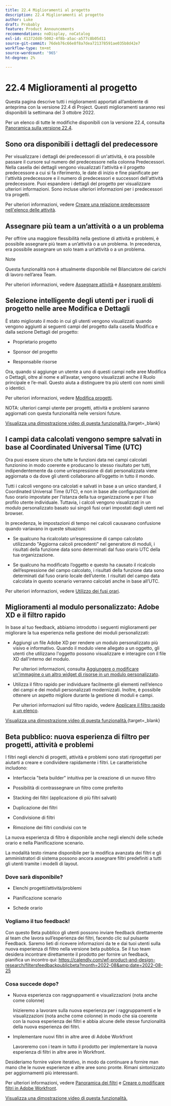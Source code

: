 ```yaml
---
title: 22.4 Miglioramenti al progetto
description: 22.4 Miglioramenti al progetto
author: Luke
draft: Probably
feature: Product Announcements
recommendations: noDisplay, noCatalog
exl-id: 41372dd8-5002-4f8b-a5ac-a577c8b05d11
source-git-commit: 76deb76c66e8f8a7dea721378591ae035b8d42e7
workflow-type: tm+mt
source-wordcount: '965'
ht-degree: 2%

---
```


# 22.4 Miglioramenti al progetto

Questa pagina descrive tutti i miglioramenti apportati all’ambiente di anteprima con la versione 22.4 di Project. Questi miglioramenti saranno resi disponibili la settimana del 3 ottobre 2022.

Per un elenco di tutte le modifiche disponibili con la versione 22.4, consulta [Panoramica sulla versione 22.4](/help/quicksilver/product-announcements/product-releases/22.4-release-activity/22-4-release-overview.md).

## Sono ora disponibili i dettagli del predecessore

Per visualizzare i dettagli dei predecessori di un&#39;attività, è ora possibile passare il cursore sul numero del predecessore nella colonna Predecessori. Nella casella dei dettagli vengono visualizzati l&#39;attività e il progetto predecessore a cui si fa riferimento, le date di inizio e fine pianificate per l&#39;attività predecessore e il numero di predecessori e successori dell&#39;attività predecessore. Puoi espandere i dettagli del progetto per visualizzare ulteriori informazioni. Sono incluse ulteriori informazioni per i predecessori tra progetti.

Per ulteriori informazioni, vedere [Creare una relazione predecessore nell&#39;elenco delle attività](/help/quicksilver/manage-work/tasks/use-prdcssrs/create-predecessors-on-task-list.md).

## Assegnare più team a un’attività o a un problema

Per offrire una maggiore flessibilità nella gestione di attività e problemi, è possibile assegnare più team a un’attività o a un problema. In precedenza, era possibile assegnare un solo team a un’attività o a un problema.

>[!NOTE]
>
>Questa funzionalità non è attualmente disponibile nel Bilanciatore dei carichi di lavoro nell’area Team.

Per ulteriori informazioni, vedere [Assegnare attività](/help/quicksilver/manage-work/tasks/assign-tasks/assign-tasks.md) e [Assegnare problemi](/help/quicksilver/manage-work/issues/manage-issues/assign-issues.md).

## Selezione intelligente degli utenti per i ruoli di progetto nelle aree Modifica e Dettagli

È stato migliorato il modo in cui gli utenti vengono visualizzati quando vengono aggiunti ai seguenti campi del progetto dalla casella Modifica e dalla sezione Dettagli del progetto:

* Proprietario progetto

* Sponsor del progetto

* Responsabile risorse

Ora, quando si aggiunge un utente a uno di questi campi nelle aree Modifica o Dettagli, oltre al nome e all’avatar, vengono visualizzati anche il Ruolo principale e l’e-mail. Questo aiuta a distinguere tra più utenti con nomi simili o identici.

Per ulteriori informazioni, vedere [Modifica progetti](/help/quicksilver/manage-work/projects/manage-projects/edit-projects.md).

NOTA: ulteriori campi utente per progetti, attività e problemi saranno aggiornati con questa funzionalità nelle versioni future.

[Visualizza una dimostrazione video di questa funzionalità.](https://video.tv.adobe.com/v/3412390/){target=_blank}

## I campi data calcolati vengono sempre salvati in base al Coordinated Universal Time (UTC)

Ora puoi essere sicuro che tutte le funzioni data nei campi calcolati funzionino in modo coerente e producano lo stesso risultato per tutti, indipendentemente da come un’espressione di dati personalizzata viene aggiornata o da dove gli utenti collaborano all’oggetto in tutto il mondo.

Tutti i calcoli vengono ora calcolati e salvati in base a un unico standard, il Coordinated Universal Time (UTC), e non in base alle configurazioni del fuso orario impostate per l’istanza della tua organizzazione e per il tuo profilo utente individuale. Tuttavia, i calcoli vengono visualizzati in un modulo personalizzato basato sui singoli fusi orari impostati dagli utenti nel browser.

In precedenza, le impostazioni di tempo nei calcoli causavano confusione quando variavano in queste situazioni:

* Se qualcuno ha ricalcolato un’espressione di campo calcolato utilizzando &quot;Aggiorna calcoli precedenti&quot; nel generatore di moduli, i risultati della funzione data sono determinati dal fuso orario UTC della tua organizzazione.

* Se qualcuno ha modificato l’oggetto e questo ha causato il ricalcolo dell’espressione del campo calcolato, i risultati della funzione data sono determinati dal fuso orario locale dell’utente. I risultati del campo data calcolata in questo scenario verranno calcolati anche in base all’UTC.

Per ulteriori informazioni, vedere [Utilizzo dei fusi orari](/help/quicksilver/workfront-basics/tips-tricks-and-troubleshooting/working-across-timezones.md).

## Miglioramenti al modulo personalizzato: Adobe XD e il filtro rapido

In base al tuo feedback, abbiamo introdotto i seguenti miglioramenti per migliorare la tua esperienza nella gestione dei moduli personalizzati:

* Aggiungi un file Adobe XD per rendere un modulo personalizzato più visivo e informativo. Quando il modulo viene allegato a un oggetto, gli utenti che utilizzano l&#39;oggetto possono visualizzare e interagire con il file XD dall&#39;interno del modulo.

  Per ulteriori informazioni, consulta [Aggiungere o modificare un&#39;immagine o un altro widget di risorse in un modulo personalizzato](/help/quicksilver/administration-and-setup/customize-workfront/create-manage-custom-forms/add-widget-or-edit-its-properties-in-a-custom-form.md).

* Utilizza il filtro rapido per individuare facilmente gli elementi nell’elenco dei campi e dei moduli personalizzati modernizzati. Inoltre, è possibile ottenere un aspetto migliore durante la gestione di moduli e campi.

  Per ulteriori informazioni sul filtro rapido, vedere [Applicare il filtro rapido a un elenco](/help/quicksilver/workfront-basics/navigate-workfront/use-lists/apply-quick-filter-list.md).

[Visualizza una dimostrazione video di questa funzionalità.](https://video.tv.adobe.com/v/3412469/){target=_blank}

## Beta pubblico: nuova esperienza di filtro per progetti, attività e problemi

I filtri negli elenchi di progetti, attività e problemi sono stati riprogettati per aiutarti a creare e condividere rapidamente i filtri. Le caratteristiche includono:

* Interfaccia &quot;beta builder&quot; intuitiva per la creazione di un nuovo filtro

* Possibilità di contrassegnare un filtro come preferito

* Stacking dei filtri (applicazione di più filtri salvati)

* Duplicazione dei filtri

* Condivisione di filtri

* Rimozione dei filtri condivisi con te


La nuova esperienza di filtro è disponibile anche negli elenchi delle schede orario e nella Pianificazione scenario.

La modalità testo rimane disponibile per la modifica avanzata dei filtri e gli amministratori di sistema possono ancora assegnare filtri predefiniti a tutti gli utenti tramite i modelli di layout.

### Dove sarà disponibile?

* Elenchi progetti/attività/problemi

* Pianificazione scenario

* Schede orario


### Vogliamo il tuo feedback!

Con questo Beta pubblico gli utenti possono inviare feedback direttamente al team che lavora sull’esperienza dei filtri, facendo clic sul pulsante Feedback. Saremo lieti di ricevere informazioni da te e dai tuoi utenti sulla nuova esperienza di filtro nella versione beta pubblica. Se il tuo team desidera incontrare direttamente il prodotto per fornire un feedback, pianifica un incontro qui: https://calendly.com/wf-product-and-design-research/filtersfeedbackpublicbeta?month=2022-08&amp;date=2022-08-25

### Cosa succede dopo?

* Nuova esperienza con raggruppamenti e visualizzazioni (nota anche come colonne)

  Inizieremo a lavorare sulla nuova esperienza per i raggruppamenti e le visualizzazioni (nota anche come colonne) in modo che sia coerente con la nuova esperienza dei filtri e abbia alcune delle stesse funzionalità della nuova esperienza dei filtri.

* Implementare nuovi filtri in altre aree di Adobe Workfront

  Lavoreremo con i team in tutto il prodotto per implementare la nuova esperienza di filtri in altre aree in Workfront.


Desideriamo fornire valore iterativo, in modo da continuare a fornire man mano che le nuove esperienze e altre aree sono pronte. Rimani sintonizzato per aggiornamenti più interessanti.

Per ulteriori informazioni, vedere [Panoramica dei filtri](/help/quicksilver/reports-and-dashboards/reports/reporting-elements/filters-overview.md) e [Creare o modificare filtri in Adobe Workfront](/help/quicksilver/reports-and-dashboards/reports/reporting-elements/create-filters.md).

[Visualizza una dimostrazione video di questa funzionalità.](https://video.tv.adobe.com/v/3412391/)

